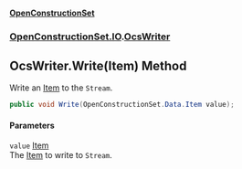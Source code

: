 #### [OpenConstructionSet](index.md 'index')
### [OpenConstructionSet.IO](index.md#OpenConstructionSet_IO 'OpenConstructionSet.IO').[OcsWriter](ZpKxsyHEFPikx37jMDDXsg.md 'OpenConstructionSet.IO.OcsWriter')
## OcsWriter.Write(Item) Method
Write an [Item](n8yymaCCgJR7t826C4USew.md 'OpenConstructionSet.Data.Item') to the `Stream`.  
```csharp
public void Write(OpenConstructionSet.Data.Item value);
```
#### Parameters
<a name='OpenConstructionSet_IO_OcsWriter_Write(OpenConstructionSet_Data_Item)_value'></a>
`value` [Item](n8yymaCCgJR7t826C4USew.md 'OpenConstructionSet.Data.Item')  
The [Item](n8yymaCCgJR7t826C4USew.md 'OpenConstructionSet.Data.Item') to write to `Stream`.
  
